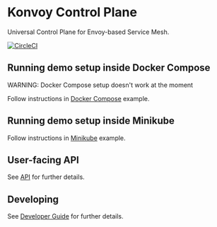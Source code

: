 # Konvoy Control Plane

Universal Control Plane for Envoy-based Service Mesh.

[![CircleCI](https://circleci.com/gh/Kong/konvoy.svg?style=svg&circle-token=096403452b9bf2c2030f3ce1e7b0338fb6b7b448)](https://circleci.com/gh/Kong/konvoy)

## Running demo setup inside Docker Compose

WARNING: Docker Compose setup doesn't work at the moment

Follow instructions in [Docker Compose](examples/docker-compose/README.md) example.

## Running demo setup inside Minikube

Follow instructions in [Minikube](examples/minikube/README.md) example.

## User-facing API

See [API](API.md) for further details.

## Developing

See [Developer Guide](DEVELOPER.md) for further details.
